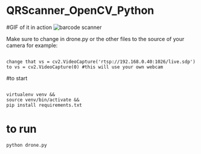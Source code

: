 # QRScanner_OpenCV_Python

#GIF of it in action
![barcode scanner](https://user-images.githubusercontent.com/12870986/93849103-daf9d700-fcdd-11ea-8268-149a491b4f12.gif)

Make sure to change in drone.py or the other files to the source of your camera
for example:

```

change that vs = cv2.VideoCapture('rtsp://192.168.0.40:1026/live.sdp')
to vs = cv2.VideoCapture(0) #this will use your own webcam
```

#to start

```

virtualenv venv &&
source venv/bin/activate &&
pip install requirements.txt
```

# to run

```
python drone.py
```

